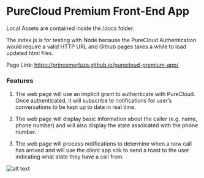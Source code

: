 # PureCloud Premium Front-End App

Local Assets are contained inside the /docs folder. 

The index.js is for testing with Node because the PureCloud Authentication would require a valid HTTP URL 
and Github pages takes a while to load updated html files.

Page Link: https://princemerluza.github.io/purecloud-premium-app/

### Features
1.	The web page will use an implicit grant to authenticate with PureCloud. Once authenticated, it will subscribe to notifications for user’s conversations to be kept up to date in real time.

2.	The web page will display basic information about the caller (e.g. name, phone number) and will also display the state assoicated with the phone number.

3.	The web page will process notifications to determine when a new call has arrived and will use the client app sdk to send a toast to the user indicating what state they have a call from.

![alt text](https://github.com/PrinceMerluza/purecloud-premium-app/blob/master/screenshot.png "Screenshot")
